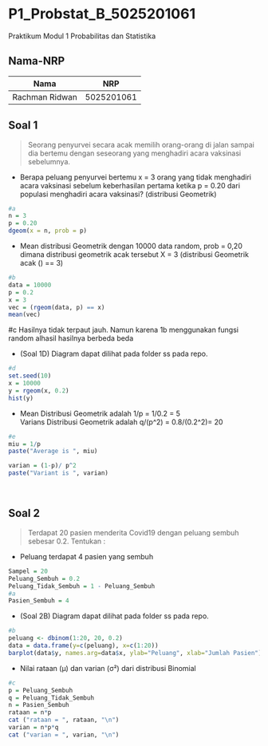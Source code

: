 # P1_Probstat_B_5025201061
Praktikum Modul 1 Probabilitas dan Statistika

## Nama-NRP
| Nama                | NRP        |
|---------------------|------------|
|   Rachman Ridwan    | 5025201061 |

## Soal 1
>Seorang penyurvei secara acak memilih orang-orang di jalan sampai dia bertemu dengan seseorang yang menghadiri acara vaksinasi sebelumnya.
- Berapa peluang penyurvei bertemu x = 3 orang yang tidak menghadiri acara vaksinasi sebelum keberhasilan pertama ketika p = 0.20 dari populasi menghadiri acara vaksinasi? (distribusi Geometrik)
``` R
#a
n = 3
p = 0.20
dgeom(x = n, prob = p)
```

- Mean distribusi Geometrik dengan 10000 data random, prob = 0,20 dimana distribusi geometrik acak tersebut X = 3 (distribusi Geometrik acak () == 3)
``` R
#b
data = 10000
p = 0.2
x = 3
vec = (rgeom(data, p) == x)
mean(vec)
```

#c
Hasilnya tidak terpaut jauh. Namun karena 1b menggunakan fungsi random alhasil hasilnya berbeda beda

- (Soal 1D) Diagram dapat dilihat pada folder ss pada repo.
``` R
#d
set.seed(10)
x = 10000
y = rgeom(x, 0.2)
hist(y)
```

- Mean Distribusi Geometrik adalah 1/p = 1/0.2 = 5  
  Varians Distribusi Geometrik adalah q/(p^2) = 0.8/(0.2^2)= 20 
``` R
#e
miu = 1/p
paste("Average is ", miu)

varian = (1-p)/ p^2
paste("Variant is ", varian)
```
</br>

## Soal 2
> Terdapat 20 pasien menderita Covid19 dengan peluang sembuh sebesar 0.2. Tentukan :
- Peluang terdapat 4 pasien yang sembuh
``` R
Sampel = 20
Peluang_Sembuh = 0.2
Peluang_Tidak_Sembuh = 1 - Peluang_Sembuh
#a
Pasien_Sembuh = 4
```

- (Soal 2B) Diagram dapat dilihat pada folder ss pada repo.
``` R
#b
peluang <- dbinom(1:20, 20, 0.2)
data = data.frame(y=c(peluang), x=c(1:20))
barplot(data$y, names.arg=data$x, ylab="Peluang", xlab="Jumlah Pasien")
```

- Nilai rataan (μ) dan varian (σ²) dari distribusi Binomial
``` R
#c
p = Peluang_Sembuh
q = Peluang_Tidak_Sembuh
n = Pasien_Sembuh
rataan = n*p
cat ("rataan = ", rataan, "\n")
varian = n*p*q
cat ("varian = ", varian, "\n")
```
</br>
